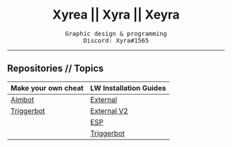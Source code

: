 <h1 align="center">
Xyrea || Xyra || Xeyra
</h1>

<p align="center">
<kbd>
Graphic design & programming<br>
Discord: Xyra#1565
</kbd>
</p>

---

## Repositories // Topics

| Make your own cheat | LW Installation Guides |
| --- | --- |
| [Aimbot](https://github.com/Xyrea/Valorant-Color-Aimbot-Guide) | [External](https://github.com/Xyrea/LW-VEX-Installation-Guide) |
| [Triggerbot](https://github.com/Xyrea/Valorant-Triggerbot-Guide) | [External V2](https://github.com/Xyrea/LW-VEX-V2-Installation-Guide) |
| | [ESP](https://github.com/Xyrea/LW-VESP-Installation-Guide) |
| | [Triggerbot](https://github.com/Xyrea/LW-TB-Installation-Guide) |
